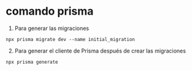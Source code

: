# comando prisma
1. Para generar las migraciones
```
npx prisma migrate dev --name initial_migration
```

2. Para generar el cliente de Prisma después de crear las migraciones
```
npx prisma generate
```